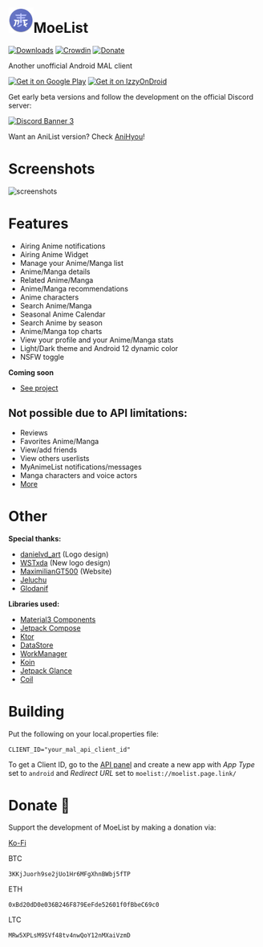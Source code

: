 # <img alt="app-icon" height="50" src="https://github.com/axiel7/MoeList/blob/master/app/src/main/res/mipmap-xhdpi/ic_launcher_round.png"/>MoeList

[![Downloads](https://img.shields.io/github/downloads/axiel7/MoeList/total.svg)](https://github.com/axiel7/MoeList/releases/latest)
[![Crowdin](https://badges.crowdin.net/moelist/localized.svg)](https://crowdin.com/project/moelist)
[![Donate](https://img.shields.io/badge/buy%20me%20a%20coffee-donate-yellow.svg)](https://ko-fi.com/axiel7)

Another unofficial Android MAL client

[<img alt="Get it on Google Play" height="80" src="https://play.google.com/intl/en_US/badges/images/generic/en_badge_web_generic.png"/>](https://play.google.com/store/apps/details?id=com.axiel7.moelist)
[<img alt="Get it on IzzyOnDroid" height="80" src="https://gitlab.com/IzzyOnDroid/repo/-/raw/master/assets/IzzyOnDroid.png"/>](https://apt.izzysoft.de/fdroid/index/apk/com.axiel7.moelist)

Get early beta versions and follow the development on the official Discord server:

[![Discord Banner 3](https://discordapp.com/api/guilds/741059285122940928/widget.png?style=banner2)](https://discord.gg/CTv3WdfxHh)

Want an AniList version? Check [AniHyou](https://github.com/axiel7/AniHyou-android)!

# Screenshots
![screenshots](https://axiel7.github.io/moelist.681aefe9.png)

# Features
* Airing Anime notifications
* Airing Anime Widget
* Manage your Anime/Manga list
* Anime/Manga details
* Related Anime/Manga
* Anime/Manga recommendations
* Anime characters
* Search Anime/Manga
* Seasonal Anime Calendar
* Search Anime by season
* Anime/Manga top charts
* View your profile and your Anime/Manga stats
* Light/Dark theme and Android 12 dynamic color
* NSFW toggle

**Coming soon**
* [See project](https://github.com/users/axiel7/projects/1)

## Not possible due to API limitations:
* Reviews
* Favorites Anime/Manga
* View/add friends
* View others userlists
* MyAnimeList notifications/messages
* Manga characters and voice actors
* [More](https://github.com/axiel7/MoeList/issues?q=is%3Aopen+is%3Aissue+label%3A%22api+limited%22)

# Other
**Special thanks:**
* [danielvd_art](https://instagram.com/danielvd_art) (Logo design)
* [WSTxda](https://github.com/WSTxda) (New logo design)
* [MaximilianGT500](https://github.com/MaximilianGT500) (Website)
* [Jeluchu](https://github.com/Jeluchu)
* [Glodanif](https://github.com/glodanif)

**Libraries used:**
* [Material3 Components](https://github.com/material-components/material-components-android)
* [Jetpack Compose](https://developer.android.com/jetpack/compose)
* [Ktor](https://ktor.io/)
* [DataStore](https://developer.android.com/topic/libraries/architecture/datastore)
* [WorkManager](https://developer.android.com/jetpack/androidx/releases/work)
* [Koin](https://insert-koin.io)
* [Jetpack Glance](https://developer.android.com/jetpack/compose/glance)
* [Coil](https://github.com/coil-kt/coil)

# Building
Put the following on your local.properties file:

```properties
CLIENT_ID="your_mal_api_client_id"
```

To get a Client ID, go to the [API panel](https://myanimelist.net/apiconfig) and create a new app with *App Type* set to `android` and *Redirect URL* set to `moelist://moelist.page.link/`

# Donate 💸
Support the development of MoeList by making a donation via:

[Ko-Fi](https://ko-fi.com/axiel7)

BTC
```
3KKjJuorh9se2jUo1Hr6MFgXhnBWbj5fTP
```

ETH
```
0xBd20dD0e036B246F879EeFde52601f0fBbeC69c0
```

LTC
```
MRw5XPLsM9SVf48tv4nwQoY12nMXaiVzmD
```

